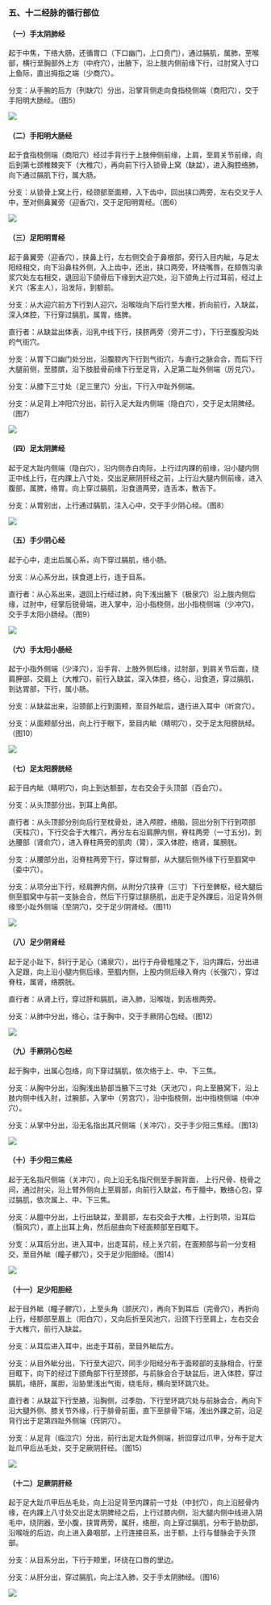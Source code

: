 ### 五、十二经脉的循行部位

#### （一）手太阴肺经

起于中焦，下络大肠，还循胃口（下口幽门，上口贲门），通过膈肌，属肺，至喉部，横行至胸部外上方（中府穴），出腋下，沿上肢内侧前缘下行，过肘窝入寸口上鱼际，直出拇指之端（少商穴）。

分支：从手腕的后方（列缺穴）分出，沿掌背侧走向食指桡侧端（商阳穴），交于手阳明大肠经。（图5）

![](img/3图5.png)

#### （二）手阳明大肠经

起于食指桡侧端（商阳穴）经过手背行于上肢伸侧前缘，上肩，至肩关节前缘，向后到第七颈椎棘突下（大椎穴），再向前下行入锁骨上窝（缺盆），进入胸腔络肺，向下通过膈肌下行，属大肠。

分支：从锁骨上窝上行，经颈部至面颊，入下齿中，回出挟口两旁，左右交叉于人中，至对侧鼻翼旁（迎香穴)，交于足阳明胃经。（图6）

![](img/3图6.png)

#### （三）足阳明胃经

起于鼻翼旁（迎香穴），挟鼻上行，左右侧交会于鼻根部，旁行入目内眦，与足太阳经相交，向下沿鼻柱外侧，入上齿中，还出，挟口两旁，环绕嘴唇，在颏唇沟承浆穴处左右相交，退回沿下颌骨后下缘到大迎穴处，沿下颌角上行过耳前，经过上关穴（客主人），沿发际，到额前。

分支：从大迎穴前方下行到人迎穴，沿喉咙向下后行至大椎，折向前行，入缺盆，深入体腔，下行穿过膈肌，属胃，络脾。

直行者：从缺盆出体表，沿乳中线下行，挟脐两旁（旁开二寸），下行至腹股沟处的气街穴。

分支：从胃下口幽门处分出，沿腹腔内下行到气街穴，与直行之脉会合，而后下行大腿前侧，至膝膑，沿下肢胫骨前缘下行至足背，入足第二趾外侧端（厉兑穴）。

分支：从膝下三寸处（足三里穴）分出，下行入中趾外侧端。

分支：从足背上冲阳穴分出，前行入足大趾内侧端（隐白穴），交于足太阴脾经。（图7）

![](img/3图7.png)

#### （四）足太阴脾经

起于足大趾内侧端（隐白穴），沿内侧赤白肉际，上行过内踝的前缘，沿小腿内侧正中线上行，在内踝上八寸处，交出足厥阴肝经之前，上行沿大腿内侧前缘，进入腹部，属脾，络胃。向上穿过膈肌，沿食道两旁，连舌本，散舌下。

分支：从胃别出，上行通过膈肌，注入心中，交于手少阴心经。（图8）

![](img/3图8.png)

#### （五）手少阴心经

起于心中，走出后属心系，向下穿过膈肌，络小肠。

分支：从心系分出，挟食道上行，连于目系。

直行者：从心系出来，退回上行经过肺，向下浅出腋下（极泉穴）沿上肢内侧后缘，过肘中，经掌后锐骨端，进入掌中，沿小指桡侧，出小指桡侧端（少冲穴)，交于手太阳小肠经。（图9）

![](img/3图9.png)

#### （六）手太阳小肠经

起于小指外侧端（少泽穴），沿手背、上肢外侧后缘，过肘部，到肩关节后面，绕肩胛部，交肩上（大椎穴)，前行入缺盆，深入体腔，络心，沿食道，穿过膈肌，到达胃部，下行，属小肠。

分支：从缺盆出来，沿颈部上行到面颊，至目外眦后，退行进入耳中（听宫穴）。

分支：从面颊部分出，向上行于眼下，至目内眦（睛明穴），交于足太阳膀胱经。（图10）

![](img/3图10.png)

#### （七）足太阳膀胱经

起于目内眦（睛明穴)，向上到达额部，左右交会于头顶部（百会穴）。

分支：从头顶部分出，到耳上角部。

直行者：从头顶部分别向后行至枕骨处，进入颅腔，络脑，回出分别下行到项部（天柱穴），下行交会于大椎穴，再分左右沿肩胛内侧，脊柱两旁（一寸五分)，到达腰部（肾俞穴），进入脊柱两旁的肌肉（膂），深入体腔，络肾，属膀胱。

分支：从腰部分出，沿脊柱两旁下行，穿过臀部，从大腿后侧外缘下行至腘窝中（委中穴）。

分支：从项分出下行，经肩胛内侧，从附分穴挟脊（三寸）下行至髀枢，经大腿后侧至腘窝中与前一支脉会合，然后下行穿过腓肠肌，出走于足外踝后，沿足背外侧缘至小趾外侧端（至阴穴)，交于足少阴肾经。（图11）

![](img/3图11.png)

#### （八）足少阴肾经

起于足小趾下，斜行于足心（涌泉穴），出行于舟骨粗隆之下，沿内踝后，分出进入足跟，向上沿小腿内侧后缘，至腘内侧，上股内侧后缘入脊内（长强穴），穿过脊柱，属肾，络膀胱。

直行者：从肾上行，穿过肝和膈肌，进入肺，沿喉咙，到舌根两旁。

分支：从肺中分出，络心，注于胸中，交于手厥阴心包经。（图12）

![](img/3图12.png)

#### （九）手厥阴心包经

起于胸中，出属心包络，向下穿过膈肌，依次络于上、中、下三焦。

分支：从胸中分出，沿胸浅出胁部当腋下三寸处（天池穴），向上至腋窝下，沿上肢内侧中线入肘，过腕部，入掌中（劳宫穴），沿中指桡侧，出中指桡侧端（中冲穴）。

分支：从掌中分出，沿无名指出其尺侧端（关冲穴），交于手少阳三焦经。（图13）

![](img/3图13.png)

#### （十）手少阳三焦经

起于无名指尺侧端（关冲穴），向上沿无名指尺侧至手腕背面， 上行尺骨、桡骨之间，通过肘尖，沿上臂外侧向上至肩部，向前行入缺盆，布于膻中，散络心包，穿过膈肌，依次属上、中、下三焦。

分支：从膻中分出，上行出缺盆，至肩部，左右交会于大椎，上行到项，沿耳后（翳风穴），直上出耳上角，然后屈曲向下经面颊部至目眶下。

分支：从耳后分出，进入耳中，出走耳前，经上关穴前，在面颊部与前一分支相交，至目外眦（瞳子髎穴），交于足少阳胆经。（图14）

![](img/3图14.png)

#### （十一）足少阳胆经

起于目外眦（瞳子髎穴），上至头角（颔厌穴），再向下到耳后（完骨穴），再折向上行，经额部至眉上（阳白穴），又向后折至风池穴，沿颈下行至肩上，左右交会于大椎穴，前行入缺盆。

分支：从耳后进入耳中，出走于耳前，至目外眦后方。

分支：从目外眦分出，下行至大迎穴，同手少阳经分布于面颊部的支脉相合，行至目眶下，向下的经过下颌角部下行至颈部，与前脉会合于缺盆后，进入体腔，穿过膈肌，络肝，属胆，沿胁里浅出气街，绕毛际，横向至环跳穴处。

直行者：从缺盆下行至腋，沿胸侧，过季肋，下行至环跳穴处与前脉会合，再向下沿大腿外侧、膝关节外缘，行于腓骨前面，直下至腓骨下端，浅出外踝之前，沿足背行出于足第四趾外侧端（窍阴穴）。

分支：从足背（临泣穴）分出，前行出足大趾外侧端，折回穿过爪甲，分布于足大趾爪甲后丛毛处，交于足厥阴肝经。（图15）

![](img/3图15.jpg)

#### （十二）足厥阴肝经

起于足大趾爪甲后丛毛处，向上沿足背至内踝前一寸处（中封穴），向上沿胫骨内缘，在内踝上八寸处交出足太阴脾经之后，上行过膝内侧，沿大腿内侧中线进入阴毛中，绕阴器，至小腹，挟胃两旁，属肝，络胆，向上穿过膈肌，分布于胁肋部，沿喉咙的后边，向上进入鼻咽部，上行连接目系，出于额，上行与督脉会于头顶部。

分支：从目系分出，下行于颊里，环绕在口唇的里边。

分支：从肝分出，穿过膈肌，向上注入肺，交于手太阴肺经。（图16）

![](img/3图16.jpg)
